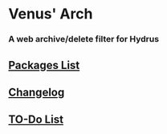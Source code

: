 # Venus' Arch
### A web archive/delete filter for Hydrus

## [Packages List](packages.md)
## [Changelog](CHANGELOG.md)
## [TO-Do List](TODO.md)
